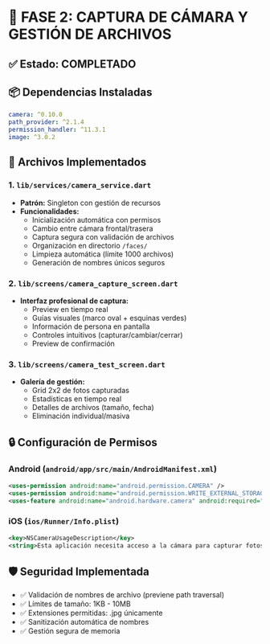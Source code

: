 # 📘 FASE 2: CAPTURA DE CÁMARA Y GESTIÓN DE ARCHIVOS

## ✅ Estado: COMPLETADO

## 📦 Dependencias Instaladas
```yaml
camera: ^0.10.0
path_provider: ^2.1.4
permission_handler: ^11.3.1
image: ^3.0.2
```

## 📁 Archivos Implementados

### 1. `lib/services/camera_service.dart`
- **Patrón:** Singleton con gestión de recursos
- **Funcionalidades:**
  - Inicialización automática con permisos
  - Cambio entre cámara frontal/trasera
  - Captura segura con validación de archivos
  - Organización en directorio `/faces/`
  - Limpieza automática (límite 1000 archivos)
  - Generación de nombres únicos seguros

### 2. `lib/screens/camera_capture_screen.dart`
- **Interfaz profesional de captura:**
  - Preview en tiempo real
  - Guías visuales (marco oval + esquinas verdes)
  - Información de persona en pantalla
  - Controles intuitivos (capturar/cambiar/cerrar)
  - Preview de confirmación

### 3. `lib/screens/camera_test_screen.dart`
- **Galería de gestión:**
  - Grid 2x2 de fotos capturadas
  - Estadísticas en tiempo real
  - Detalles de archivos (tamaño, fecha)
  - Eliminación individual/masiva

## 🔒 Configuración de Permisos

### Android (`android/app/src/main/AndroidManifest.xml`)
```xml
<uses-permission android:name="android.permission.CAMERA" />
<uses-permission android:name="android.permission.WRITE_EXTERNAL_STORAGE" />
<uses-feature android:name="android.hardware.camera" android:required="true" />
```

### iOS (`ios/Runner/Info.plist`)
```xml
<key>NSCameraUsageDescription</key>
<string>Esta aplicación necesita acceso a la cámara para capturar fotos de rostro.</string>
```

## 🛡️ Seguridad Implementada
- ✅ Validación de nombres de archivo (previene path traversal)
- ✅ Límites de tamaño: 1KB - 10MB
- ✅ Extensiones permitidas: .jpg únicamente
- ✅ Sanitización automática de nombres
- ✅ Gestión segura de memoria
